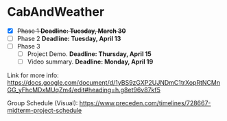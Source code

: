 # CabAndWeather
- [x] ~~Phase 1 **Deadline: Tuesday, March 30**~~
- [ ] Phase 2 **Deadline: Tuesday, April 13**
- [ ] Phase 3 
  - [ ] Project Demo. **Deadline: Thursday, April 15**
  - [ ] Video summary. **Deadline: Monday, April 19**

Link for more info:
https://docs.google.com/document/d/1yBS9zGXP2UJNDmC1trXopRtNCMnGG_yFhcMDxMUqZm4/edit#heading=h.g8et96v87kf5

Group Schedule (Visual):
https://www.preceden.com/timelines/728667-midterm-project-schedule
